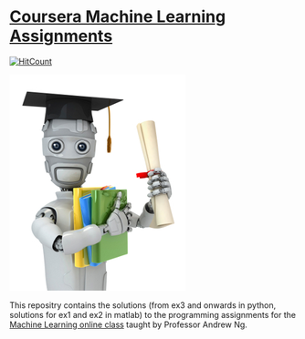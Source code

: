 # [Coursera Machine Learning Assignments](https://www.coursera.org/learn/machine-learning) 
[![HitCount](http://hits.dwyl.io/iamdeepti/coursera-ml-assignments.svg)](http://hits.dwyl.io/iamdeepti/coursera-ml-assignments)

![](ml-coursera-python-assignments-master/machinelearning.jpg)

This repositry contains the solutions (from ex3 and onwards in python, solutions for ex1 and ex2 in matlab) to the programming assignments for the [Machine Learning online class](https://www.coursera.org/learn/machine-learning) taught by Professor Andrew Ng. 
